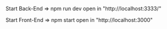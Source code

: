 Start Back-End =>
    npm run dev
    open in "http://localhost:3333/"

Start Front-End =>
    npm start
    open in "http://localhost:3000"